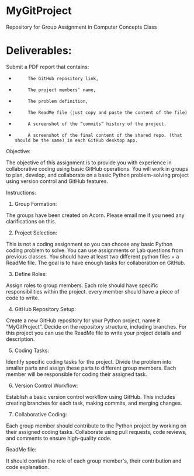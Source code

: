 # MyGitProject
Repository for Group Assignment in Computer Concepts Class

# Deliverables:

Submit a PDF report that contains:

-          The GitHub repository link,

-          The project members’ name,

-          The problem definition,

-          The ReadMe file (just copy and paste the content of the file)

-          A screenshot of the “commits” history of the project.  

-          A screenshot of the final content of the shared repo. (that should be the same) in each GitHub desktop app.

Objective:

The objective of this assignment is to provide you with experience in collaborative coding using basic GitHub operations. You will work in groups to plan, develop, and collaborate on a basic Python problem-solving project using version control and GitHub features.

Instructions:

1. Group Formation:

The groups have been created on Acorn. Please email me if you need any clarifications on this.

2. Project Selection:

This is not a coding assignment so you can choose any basic Python coding problem to solve. You can use assignments or Lab questions from previous classes. You should have at least two different python files + a ReadMe file. The goal is to have enough tasks for collaboration on GitHub.

3. Define Roles:

Assign roles to group members. Each role should have specific responsibilities within the project. every member should have a piece of code to write.

4. GitHub Repository Setup:

Create a new GitHub repository for your Python project, name it “MyGitProject”. Decide on the repository structure, including branches. For this project you can use the ReadMe file to write your project details and description.

5. Coding Tasks:

Identify specific coding tasks for the project. Divide the problem into smaller parts and assign these parts to different group members. Each member will be responsible for coding their assigned task.

6. Version Control Workflow:

Establish a basic version control workflow using GitHub. This includes creating branches for each task, making commits, and merging changes.

7. Collaborative Coding:

Each group member should contribute to the Python project by working on their assigned coding tasks. Collaborate using pull requests, code reviews, and comments to ensure high-quality code.

ReadMe file:

It should contain the role of each group member's, their contribution and code explanation.



